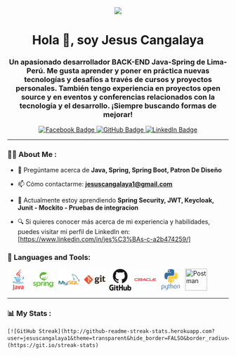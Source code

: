 <div id="header" align="center">
    <img src="https://media.giphy.com/media/QZkpIdieotn3i/giphy.gif" width="200" />
    <h1 align="center">Hola 👋, soy Jesus Cangalaya</h1>
    <h3 align="center">Un apasionado desarrollador BACK-END Java-Spring de Lima-Perú. Me gusta aprender y poner en práctica nuevas tecnologías y desafíos a través de cursos y proyectos personales. También tengo experiencia en proyectos open source y en eventos y conferencias relacionados con la tecnología y el desarrollo. ¡Siempre buscando formas de mejorar!
</div>


<div id="badges" align="center">
    <a href="https://www.facebook.com/profile.php?id=100009719413381" target="_blank">
    <img src="https://img.shields.io/badge/Facebook-Activo-blue?style=for-the-badge&logo=facebook"
        alt="Facebook Badge" />
    </a>
    <a href="https://github.com/jesuscangalaya1" target="_blank">
    <img src="https://img.shields.io/badge/GitHub-181717?style=for-the-badge&logo=github&logoColor=white"
        alt="GitHub  Badge" />
    </a>    
    <a href="https://www.linkedin.com/in/jes%C3%BAs-c-a2b474259/" target="_blank">
    <img src="https://img.shields.io/badge/LinkedIn-Activo-blue?style=for-the-badge&logo=linkedin"
        alt="LinkedIn  Badge" />
    </a>
</div>

---

### 👨‍💻 About Me :

- 💬 Pregúntame acerca de **Java, Spring, Spring Boot, Patron De Diseño**

- 📫 Cómo contactarme: **jesuscangalaya1@gmail.com**

- 🌱 Actualmente estoy aprendiendo **Spring Security, JWT, Keycloak, Junit - Mockito - Pruebas de integracion**

- 🔍 Si quieres conocer más acerca de mi experiencia y habilidades, puedes visitar mi perfil de LinkedIn en: [https://www.linkedin.com/in/jes%C3%BAs-c-a2b474259/]


<div align="left">
    <h3>🔨 Languages and Tools:</h3>
    <div>
        <img src="https://github.com/devicons/devicon/blob/master/icons/java/java-original-wordmark.svg" title="Java" **alt="Java" width="50" height="50"/>&nbsp;
        <img src="https://github.com/devicons/devicon/blob/master/icons/spring/spring-original-wordmark.svg" title="Spring" **alt="Spring" width="50" height="50"/>&nbsp;
        <img src="https://github.com/devicons/devicon/blob/master/icons/mysql/mysql-original-wordmark.svg" title="MySQL"  alt="MySQL" width="50" height="50"/>&nbsp;
        <img src="https://github.com/devicons/devicon/blob/master/icons/git/git-original-wordmark.svg" title="Git" **alt="Git" width="50" height="50"/>&nbsp;
        <img src="https://github.com/devicons/devicon/blob/master/icons/github/github-original-wordmark.svg" title="GitHub" **alt="GitHub" width="50" height="50"/>&nbsp;
        <img src="https://github.com/devicons/devicon/blob/master/icons/oracle/oracle-original.svg" title="Oracle" **alt="Oracle" width="50" height="50"/>&nbsp;
        <img src="https://github.com/devicons/devicon/blob/master/icons/python/python-original-wordmark.svg" title="Python" **alt="Python" width="50" height="50"/>&nbsp;
        <img src="https://www.vectorlogo.zone/logos/getpostman/getpostman-icon.svg" title="Postman" **alt="Postman" width="50" height="50"/>&nbsp;
      </div>
</div>

---

### 📊 My Stats :
   
    [![GitHub Streak](http://github-readme-streak-stats.herokuapp.com?user=jesuscangalaya1&theme=transparent&hide_border=FALSO&border_radius=10)](https://git.io/streak-stats)
    

